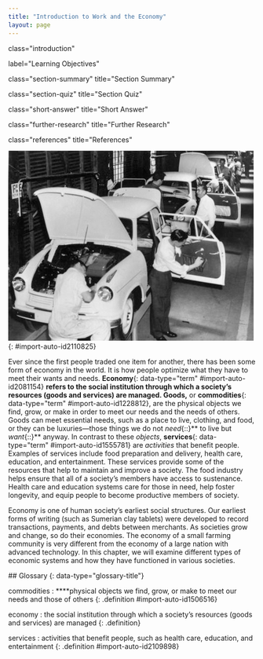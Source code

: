 ```yaml
---
title: "Introduction to Work and the Economy"
layout: page
---
```



<cnx-pi data-type="cnx.flag.introduction"> class="introduction" </cnx-pi>

<cnx-pi data-type="chapter-toc">label="Learning Objectives"</cnx-pi>

<cnx-pi data-type="cnx.eoc">class="section-summary" title="Section Summary"</cnx-pi>

<cnx-pi data-type="cnx.eoc">class="section-quiz" title="Section Quiz"</cnx-pi>

<cnx-pi data-type="cnx.eoc">class="short-answer" title="Short Answer"</cnx-pi>

<cnx-pi data-type="cnx.eoc">class="further-research" title="Further Research"</cnx-pi>

<cnx-pi data-type="cnx.eoc">class="references" title="References"</cnx-pi>

 ![A black and white photo of male assembly-line workers constructing cars is shown here.](../resources/Figure_18_00_01.jpg "Today, the jobs of these assembly-line workers are increasingly being eliminated as technology grows. (Photo courtesy of John Lloyd/flickr)"){: #import-auto-id2110825}

Ever since the first people traded one item for another, there has been some form of economy in the world. It is how people optimize what they have to meet their wants and needs. **Economy**{: data-type="term" #import-auto-id2081154} ****refers to the social institution through which a society’s resources (goods and services) are managed. Goods**,** or **commodities**{: data-type="term" #import-auto-id1228812}, are the physical objects we find, grow, or make in order to meet our needs and the needs of others. Goods can meet essential needs, such as a place to live, clothing, and food, or they can be luxuries—those things we do not *need*{::}** to live but *want*{::}** anyway. In contrast to these *objects*, **services**{: data-type="term" #import-auto-id1555781} are *activities* that benefit people. Examples of services include food preparation and delivery, health care, education, and entertainment. These services provide some of the resources that help to maintain and improve a society. The food industry helps ensure that all of a society’s members have access to sustenance. Health care and education systems care for those in need, help foster longevity, and equip people to become productive members of society.

Economy is one of human society’s earliest social structures. Our earliest forms of writing (such as Sumerian clay tablets) were developed to record transactions, payments, and debts between merchants. As societies grow and change, so do their economies. The economy of a small farming community is very different from the economy of a large nation with advanced technology. In this chapter, we will examine different types of economic systems and how they have functioned in various societies.

<div data-type="glossary" markdown="1">
## Glossary
{: data-type="glossary-title"}

commodities
: ****physical objects we find, grow, or make to meet our needs and those of others
{: .definition #import-auto-id1506516}

economy
: the social institution through which a society’s resources (goods and services) are managed
{: .definition}

services
: activities that benefit people, such as health care, education, and entertainment
{: .definition #import-auto-id2109898}

</div>

